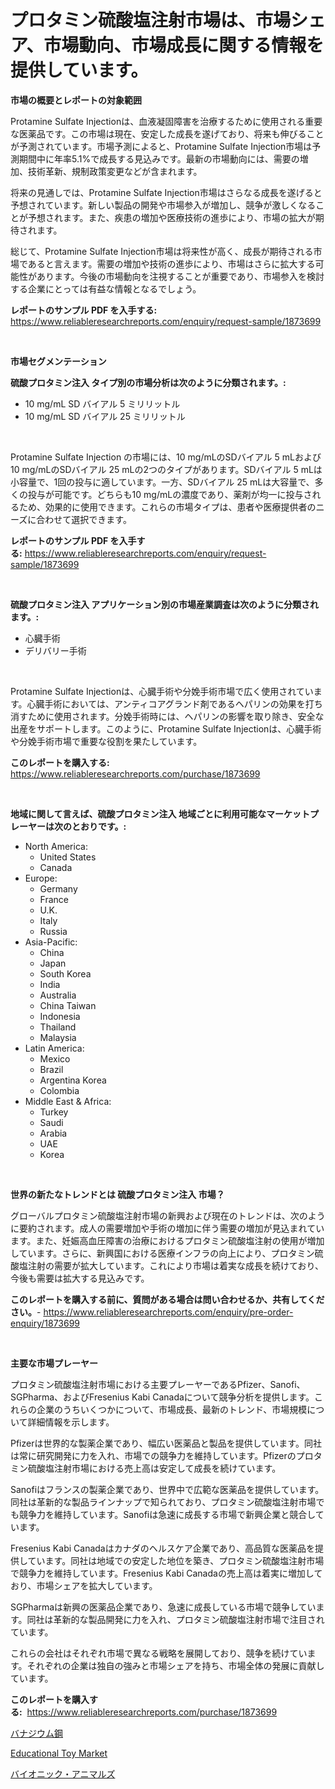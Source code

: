 <p><h1>プロタミン硫酸塩注射市場は、市場シェア、市場動向、市場成長に関する情報を提供しています。</h1></p><p><strong>市場の概要とレポートの対象範囲</strong></p>
<p><p>Protamine Sulfate Injectionは、血液凝固障害を治療するために使用される重要な医薬品です。この市場は現在、安定した成長を遂げており、将来も伸びることが予測されています。市場予測によると、Protamine Sulfate Injection市場は予測期間中に年率5.1%で成長する見込みです。最新の市場動向には、需要の増加、技術革新、規制政策変更などが含まれます。</p><p>将来の見通しでは、Protamine Sulfate Injection市場はさらなる成長を遂げると予想されています。新しい製品の開発や市場参入が増加し、競争が激しくなることが予想されます。また、疾患の増加や医療技術の進歩により、市場の拡大が期待されます。</p><p>総じて、Protamine Sulfate Injection市場は将来性が高く、成長が期待される市場であると言えます。需要の増加や技術の進歩により、市場はさらに拡大する可能性があります。今後の市場動向を注視することが重要であり、市場参入を検討する企業にとっては有益な情報となるでしょう。</p></p>
<p><strong>レポートのサンプル PDF を入手する:</strong> <a href="https://www.reliableresearchreports.com/enquiry/request-sample/1873699">https://www.reliableresearchreports.com/enquiry/request-sample/1873699</a></p>
<p>&nbsp;</p>
<p><strong>市場セグメンテーション</strong></p>
<p><strong>硫酸プロタミン注入 タイプ別の市場分析は次のように分類されます。:</strong></p>
<p><ul><li>10 mg/mL SD バイアル 5 ミリリットル</li><li>10 mg/mL SD バイアル 25 ミリリットル</li></ul></p>
<p>&nbsp;</p>
<p><p>Protamine Sulfate Injection の市場には、10 mg/mLのSDバイアル 5 mLおよび10 mg/mLのSDバイアル 25 mLの2つのタイプがあります。SDバイアル 5 mLは小容量で、1回の投与に適しています。一方、SDバイアル 25 mLは大容量で、多くの投与が可能です。どちらも10 mg/mLの濃度であり、薬剤が均一に投与されるため、効果的に使用できます。これらの市場タイプは、患者や医療提供者のニーズに合わせて選択できます。</p></p>
<p><strong>レポートのサンプル PDF を入手する:</strong>&nbsp;<a href="https://www.reliableresearchreports.com/enquiry/request-sample/1873699">https://www.reliableresearchreports.com/enquiry/request-sample/1873699</a></p>
<p>&nbsp;</p>
<p><strong> 硫酸プロタミン注入 アプリケーション別の市場産業調査は次のように分類されます。:</strong></p>
<p><ul><li>心臓手術</li><li>デリバリー手術</li></ul></p>
<p>&nbsp;</p>
<p><p>Protamine Sulfate Injectionは、心臓手術や分娩手術市場で広く使用されています。心臓手術においては、アンティコアグランド剤であるヘパリンの効果を打ち消すために使用されます。分娩手術時には、ヘパリンの影響を取り除き、安全な出産をサポートします。このように、Protamine Sulfate Injectionは、心臓手術や分娩手術市場で重要な役割を果たしています。</p></p>
<p><strong>このレポートを購入する:</strong>&nbsp; <a href="https://www.reliableresearchreports.com/purchase/1873699">https://www.reliableresearchreports.com/purchase/1873699</a></p>
<p>&nbsp;</p>
<p><strong>地域に関して言えば、硫酸プロタミン注入 地域ごとに利用可能なマーケットプレーヤーは次のとおりです。:</strong></p>
<p><ul>
    <li>
        North America:
        <ul>
            <li>United States</li>
            <li>Canada</li>
        </ul>
    </li>
    <li>
        Europe:
        <ul>
            <li>Germany</li>
            <li>France</li>
            <li>U.K.</li>
            <li>Italy</li>
            <li>Russia</li>
        </ul>
    </li>
    <li>
        Asia-Pacific:
        <ul>
            <li>China</li>
            <li>Japan</li>
            <li>South Korea</li>
            <li>India</li>
            <li>Australia</li>
            <li>China Taiwan</li>
            <li>Indonesia</li>
            <li>Thailand</li>
            <li>Malaysia</li>
        </ul>
    </li>
    <li>
        Latin America:
        <ul>
            <li>Mexico</li>
            <li>Brazil</li>
            <li>Argentina Korea</li>
            <li>Colombia</li>
        </ul>
    </li>
    <li>
        Middle East & Africa:
        <ul>
            <li>Turkey</li>
            <li>Saudi</li>
            <li>Arabia</li>
            <li>UAE</li>
            <li>Korea</li>
        </ul>
    </li>
    </ul></p>
<p>&nbsp;</p>
<p><strong>世界の新たなトレンドとは 硫酸プロタミン注入 市場？</strong></p>
<p><p>グローバルプロタミン硫酸塩注射市場の新興および現在のトレンドは、次のように要約されます。成人の需要増加や手術の増加に伴う需要の増加が見込まれています。また、妊娠高血圧障害の治療におけるプロタミン硫酸塩注射の使用が増加しています。さらに、新興国における医療インフラの向上により、プロタミン硫酸塩注射の需要が拡大しています。これにより市場は着実な成長を続けており、今後も需要は拡大する見込みです。</p></p>
<p><strong>このレポートを購入する前に、質問がある場合は問い合わせるか、共有してください。</strong>- <a href="https://www.reliableresearchreports.com/enquiry/pre-order-enquiry/1873699">https://www.reliableresearchreports.com/enquiry/pre-order-enquiry/1873699</a></p>
<p>&nbsp;</p>
<p><strong>主要な市場プレーヤー</strong></p>
<p><p>プロタミン硫酸塩注射市場における主要プレーヤーであるPfizer、Sanofi、SGPharma、およびFresenius Kabi Canadaについて競争分析を提供します。これらの企業のうちいくつかについて、市場成長、最新のトレンド、市場規模について詳細情報を示します。</p><p>Pfizerは世界的な製薬企業であり、幅広い医薬品と製品を提供しています。同社は常に研究開発に力を入れ、市場での競争力を維持しています。Pfizerのプロタミン硫酸塩注射市場における売上高は安定して成長を続けています。</p><p>Sanofiはフランスの製薬企業であり、世界中で広範な医薬品を提供しています。同社は革新的な製品ラインナップで知られており、プロタミン硫酸塩注射市場でも競争力を維持しています。Sanofiは急速に成長する市場で新興企業と競合しています。</p><p>Fresenius Kabi Canadaはカナダのヘルスケア企業であり、高品質な医薬品を提供しています。同社は地域での安定した地位を築き、プロタミン硫酸塩注射市場で競争力を維持しています。Fresenius Kabi Canadaの売上高は着実に増加しており、市場シェアを拡大しています。</p><p>SGPharmaは新興の医薬品企業であり、急速に成長している市場で競争しています。同社は革新的な製品開発に力を入れ、プロタミン硫酸塩注射市場で注目されています。</p><p>これらの会社はそれぞれ市場で異なる戦略を展開しており、競争を続けています。それぞれの企業は独自の強みと市場シェアを持ち、市場全体の発展に貢献しています。</p></p>
<p><strong>このレポートを購入する:</strong>&nbsp;&nbsp;<a href="https://www.reliableresearchreports.com/purchase/1873699">https://www.reliableresearchreports.com/purchase/1873699</a></p>
<p><p><a href="https://medium.com/@lillianamurazik2023/%E3%83%90%E3%83%8A%E3%82%B8%E3%82%A6%E3%83%A0%E9%8B%BC%E3%81%AE%E5%B8%82%E5%A0%B4%E8%A6%8F%E6%A8%A1-cagr-%E3%83%88%E3%83%AC%E3%83%B3%E3%83%892024%E5%B9%B4-2030%E5%B9%B4-dfb03201b708">バナジウム鋼</a></p><p><a href="https://github.com/kathiaseamanalvaradovlprc2h/Market-Research-Report-List-1/blob/main/educational-toy-market.md">Educational Toy Market</a></p><p><a href="https://medium.com/@eunawiegad2023/%E3%83%90%E3%82%A4%E3%82%AA%E3%83%8B%E3%83%83%E3%82%AF%E5%8B%95%E7%89%A9%E5%B8%82%E5%A0%B4%E8%A6%8B%E9%80%9A%E3%81%97-%E6%A5%AD%E7%95%8C%E6%A6%82%E8%A6%81%E3%81%A8%E4%BA%88%E6%B8%AC-2024%E5%B9%B4%E3%81%8B%E3%82%892031%E5%B9%B4%E3%81%BE%E3%81%A7-9f6e1afbb9a4">バイオニック・アニマルズ</a></p></p>